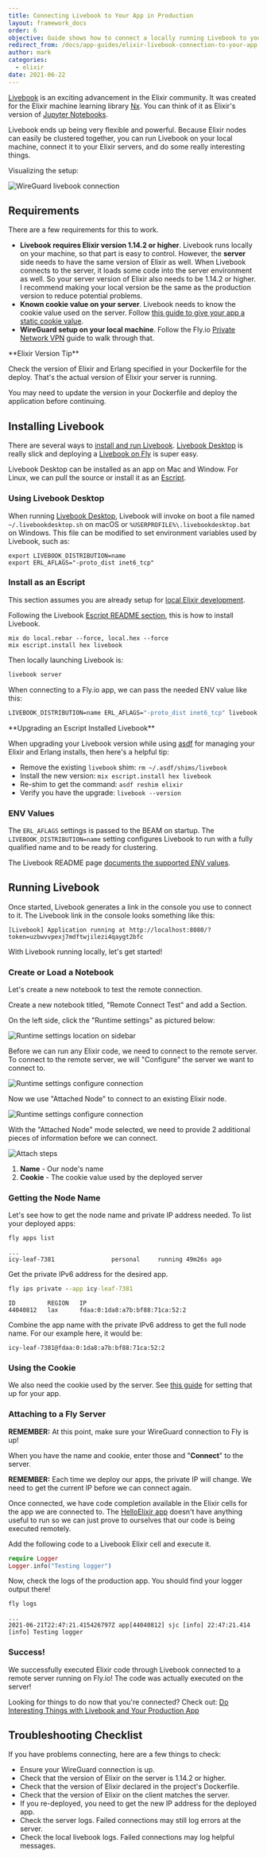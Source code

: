 ```yaml
---
title: Connecting Livebook to Your App in Production
layout: framework_docs
order: 6
objective: Guide shows how to connect a locally running Livebook to your application running on Fly.
redirect_from: /docs/app-guides/elixir-livebook-connection-to-your-app
author: mark
categories:
  - elixir
date: 2021-06-22
---
```


[Livebook](https://github.com/elixir-nx/livebook) is an exciting advancement in the Elixir community. It was created for the Elixir machine learning library [Nx](https://github.com/elixir-nx/nx). You can think of it as Elixir's version of [Jupyter Notebooks](https://jupyter.org/).

Livebook ends up being very flexible and powerful. Because Elixir nodes can easily be clustered together, you can run Livebook on your local machine, connect it to your Elixir servers, and do some really interesting things.

Visualizing the setup:

![WireGuard livebook connection](/docs/images/elixir-livebook-to-server-fly-overview.webp?2/3&centered)

## Requirements

There are a few requirements for this to work.

- **Livebook requires Elixir version 1.14.2 or higher**. Livebook runs locally on your machine, so that part is easy to control. However, the **server** side needs to have the same version of Elixir as well. When Livebook connects to the server, it loads some code into the server environment as well. So your server version of Elixir also needs to be 1.14.2 or higher. I recommend making your local version be the same as the production version to reduce potential problems.
- **Known cookie value on your server**. Livebook needs to know the cookie value used on the server. Follow [this guide to give your app a static cookie value](/docs/elixir/the-basics/clustering/#the-cookie-situation).
- **WireGuard setup on your local machine**. Follow the Fly.io [Private Network VPN](/docs/networking/private-networking/#private-network-vpn) guide to walk through that.

<aside class="callout">
**Elixir Version Tip**

Check the version of Elixir and Erlang specified in your Dockerfile for the deploy. That's the actual version of Elixir your server is running.

You may need to update the version in your Dockerfile and deploy the application before continuing.
</aside>

## Installing Livebook

There are several ways to [install and run Livebook](https://livebook.dev/#install). [Livebook Desktop](https://news.livebook.dev/introducing-the-livebook-desktop-app-4C8dpu) is really slick and deploying a [Livebook on Fly](https://fly.io/launch/livebook) is super easy.

Livebook Desktop can be installed as an app on Mac and Window. For Linux, we can pull the source or install it as an [Escript](https://github.com/elixir-nx/livebook#escript).

### Using Livebook Desktop

When running [Livebook Desktop](https://livebook.dev/#install), Livebook will invoke on boot a file named `~/.livebookdesktop.sh` on macOS or `%USERPROFILE%\.livebookdesktop.bat` on Windows. This file can be modified to set environment variables used by Livebook, such as:

```
export LIVEBOOK_DISTRIBUTION=name
export ERL_AFLAGS="-proto_dist inet6_tcp"
```

### Install as an Escript

This section assumes you are already setup for [local Elixir development](https://elixir-lang.org/install.html).

Following the Livebook [Escript README section](https://github.com/elixir-nx/livebook#escript), this is how to install Livebook.

```
mix do local.rebar --force, local.hex --force
mix escript.install hex livebook
```

Then locally launching Livebook is:

```cmd
livebook server
```

When connecting to a Fly.io app, we can pass the needed ENV value like this:

```cmd
LIVEBOOK_DISTRIBUTION=name ERL_AFLAGS="-proto_dist inet6_tcp" livebook server
```

<aside class="callout">
**Upgrading an Escript Installed Livebook**

When upgrading your Livebook version while using [asdf](https://asdf-vm.com/) for managing your Elixir and Erlang installs, then here's a helpful tip:

* Remove the existing `livebook` shim: `rm ~/.asdf/shims/livebook`
* Install the new version: `mix escript.install hex livebook`
* Re-shim to get the command: `asdf reshim elixir`
* Verify you have the upgrade: `livebook --version`
</aside>

### ENV Values

The `ERL_AFLAGS` settings is passed to the BEAM on startup. The `LIVEBOOK_DISTRIBUTION=name` setting configures Livebook to run with a fully qualified name and to be ready for clustering.

The Livebook README page [documents the supported ENV values](https://github.com/livebook-dev/livebook#environment-variables).

## Running Livebook

Once started, Livebook generates a link in the console you use to connect to it. The Livebook link in the console looks something like this:

```
[Livebook] Application running at http://localhost:8080/?token=uzbwvvpexj7mdftwjilezi4qaygt2bfc
```

With Livebook running locally, let's get started!

### Create or Load a Notebook

Let's create a new notebook to test the remote connection.

Create a new notebook titled, "Remote Connect Test" and add a Section.

On the left side, click the "Runtime settings" as pictured below:

![Runtime settings location on sidebar](/docs/images/livebook-data-analysis-runtime-click-step1.webp?centered&card)

Before we can run any Elixir code, we need to connect to the remote server. To connect to the remote server, we will "Configure" the server we want to connect to.

![Runtime settings configure connection](/docs/images/livebook-data-analysis-runtime-click-step2.webp?centered&card)

Now we use "Attached Node" to connect to an existing Elixir node.

![Runtime settings configure connection](/docs/images/livebook-data-analysis-runtime-click-step3.webp?centered&card)

With the "Attached Node" mode selected, we need to provide 2 additional pieces of information before we can connect.

![Attach steps](/docs/images/livebook-runtime-attach-steps.webp?centered&card)

1. **Name** - Our node's name
2. **Cookie** - The cookie value used by the deployed server

### Getting the Node Name

Let's see how to get the node name and private IP address needed. To list your deployed apps:

```cmd
fly apps list
```
```output
...
icy-leaf-7381                personal     running 49m26s ago
```

Get the private IPv6 address for the desired app.

```cmd
fly ips private --app icy-leaf-7381
```
```output
ID         REGION   IP
44040812   lax      fdaa:0:1da8:a7b:bf88:71ca:52:2
```

Combine the app name with the private IPv6 address to get the full node name. For our example here, it would be:

```
icy-leaf-7381@fdaa:0:1da8:a7b:bf88:71ca:52:2
```

### Using the Cookie

We also need the cookie used by the server. See [this guide](/docs/app-guides/elixir-static-cookie/) for setting that up for your app.

### Attaching to a Fly Server

**REMEMBER:** At this point, make sure your WireGuard connection to Fly is up!

When you have the name and cookie, enter those and "**Connect**" to the server.

**REMEMBER:** Each time we deploy our apps, the private IP will change. We need to get the current IP before we can connect again.

Once connected, we have code completion available in the Elixir cells for the app we are connected to. The [HelloElixir app](https://github.com/fly-apps/hello_elixir-dockerfile) doesn't have anything useful to run so we can just prove to ourselves that our code is being executed remotely.

Add the following code to a Livebook Elixir cell and execute it.

```elixir
require Logger
Logger.info("Testing logger")
```

Now, check the logs of the production app. You should find your logger output there!


```cmd
fly logs
```
```output
...
2021-06-21T22:47:21.415426797Z app[44040812] sjc [info] 22:47:21.414 [info] Testing logger
```

### Success!

We successfully executed Elixir code through Livebook connected to a remote server running on Fly.io! The code was actually executed on the server!

Looking for things to do now that you're connected? Check out: [Do Interesting Things with Livebook and Your Production App](/docs/elixir/advanced-guides/interesting-things-with-livebook/)

## Troubleshooting Checklist

If you have problems connecting, here are a few things to check:

- Ensure your WireGuard connection is up.
- Check that the version of Elixir on the server is 1.14.2 or higher.
- Check that the version of Elixir declared in the project's Dockerfile.
- Check that the version of Elixir on the client matches the server.
- If you re-deployed, you need to get the new IP address for the deployed app.
- Check the server logs. Failed connections may still log errors at the server.
- Check the local livebook logs. Failed connections may log helpful messages.
